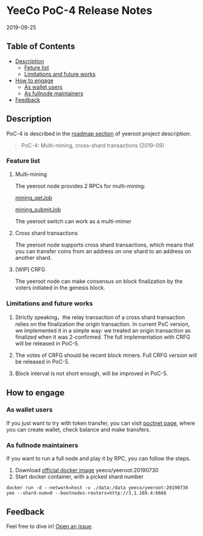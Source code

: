 
# YeeCo PoC-4 Release Notes

2019-09-25

## Table of Contents

- [Description](#description)
    - [Feture list](##feature-list)
    - [Limitations and future works](##limitations-and-future-work)
- [How to engage](#how-to-engage)
    - [As wallet users](#as-wallet-user)
    - [As fullnode maintainers](#as-fullnode-maintainer)
- [Feedback](#feedback)

## Description

PoC-4 is described in the [roadmap section](https://github.com/yeeco/yeeroot#roadmap) of yeeroot project description:

>PoC-4: Multi-mining, cross-shard transactions (2019-09)

### Feature list
1. Multi-mining

    The yeeroot node provides 2 RPCs for multi-mining: 
    
    [mining_getJob](https://github.com/yeeco/wiki/wiki/RPC%20Description#mining_getJob)
    
    [mining_submitJob](https://github.com/yeeco/wiki/wiki/RPC-Description#mining_submitJob)
        
    The yeeroot switch can work as a multi-mimer
    
1. Cross shard transactions

    The yeeroot node supports cross shard transactions, 
    which means that you can transfer coins from an address on one shard to an address on another shard.
 
1. [WIP] CRFG
    
    The yeeroot node can make consensus on block finalization by the voters initiated in the genesis block.

 
### Limitations and future works
 
1. Strictly speaking，the relay transaction of a cross shard transaction relies on the finalization the origin transaction.
   In current PoC version, we implemented it in a simple way: we treated an origin transaction as finalized when it was 2-confirmed.
   The full implementation with CRFG will be released in PoC-5.

1. The votes of CRFG should be recent block miners. Full CRFG version will be released in PoC-5.

1. Block interval is not short enough, will be improved in PoC-5.

## How to engage

### As wallet users
If you just want to try with token transfer, you can visit [poctnet page](https://pocnet.yeeco.io),
where you can create wallet, check balance and make transfers.

### As fullnode maintainers
If you want to run a full node and play it by RPC, you can follow the steps.

1. Download [official docker image](https://hub.docker.com/r/yeeco/yeeroot) yeeco/yeeroot:20190730
2. Start docker container, with a picked shard number
```
docker run -d --network=host -v ./data:/data yeeco/yeeroot:20190730 yee --shard-num=0 --bootnodes-routers=http://3.1.169.4:6666
``` 

## Feedback
Feel free to dive in! [Open an issue](https://github.com/yeeco/yeeroot/issues/new).
